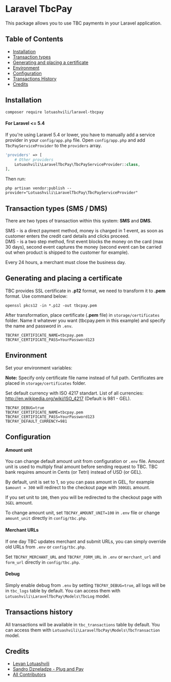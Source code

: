 # Laravel TbcPay

This package allows you to use TBC payments in your Laravel application.

## Table of Contents

- [Installation](#installation)
- [Transaction types](#transaction-types-sms--dms)
- [Generating and placing a certificate](#generating-and-placing-a-certificate)
- [Environment](#environment)
- [Configuration](#configuration)
- [Transactions History](#transactions-history)
- [Credits](#credits)

## Installation

```
composer require lotuashvili/laravel-tbcpay
```

#### For Laravel <= 5.4

If you're using Laravel 5.4 or lower, you have to manually add a service provider in your `config/app.php` file.
Open `config/app.php` and add `TbcPayServiceProvider` to the `providers` array.

```php
'providers' => [
    # Other providers
    Lotuashvili\LaravelTbcPay\TbcPayServiceProvider::class,
],
```

Then run:

```
php artisan vendor:publish --provider="Lotuashvili\LaravelTbcPay\TbcPayServiceProvider"
```

## Transaction types (SMS / DMS)

There are two types of transaction within this system: **SMS** and **DMS**.

SMS - is a direct payment method, money is charged in 1 event, as soon as customer enters the credit card details and clicks proceed.  
DMS - is a two step method, first event blocks the money on the card (max 30 days), second event captures the money (second event can be carried out when product is shipped to the customer for example).

Every 24 hours, a merchant must close the business day.

## Generating and placing a certificate

TBC provides SSL certificate in **.p12** format, we need to transform it to **.pem** format. Use command below:

```
openssl pkcs12 -in *.p12 -out tbcpay.pem
```

After transformation, place certificate (**.pem** file) in `storage/certificates` folder. Name it whatever you want (tbcpay.pem in this example) and specify the name and password in `.env`.

```
TBCPAY_CERTIFICATE_NAME=tbcpay.pem
TBCPAY_CERTIFICATE_PASS=YourPassword123
```

## Environment

Set your environment variables:

**Note:** Specify only certificate file name instead of full path. Certificates are placed in `storage/certificates` folder.

Set default currency with ISO 4217 standart. List of all currencies: http://en.wikipedia.org/wiki/ISO_4217 (Default is 981 - GEL).

```
TBCPAY_DEBUG=true
TBCPAY_CERTIFICATE_NAME=tbcpay.pem
TBCPAY_CERTIFICATE_PASS=YourPassword123
TBCPAY_DEFAULT_CURRENCY=981
```

## Configuration

#### Amount unit

You can change default amount unit from configuration or `.env` file. Amount unit is used to multiply final amount before sending request to TBC. TBC bank requires amount in Cents (or Tetri) instead of USD (or GEL).

By default, unit is set to 1, so you can pass amount in GEL, for example `$amount = 300` will redirect to the checkout page with `300GEL` amount.

If you set unit to `100`, then you will be redirected to the checkout page with `3GEL` amount.

To change amount unit, set `TBCPAY_AMOUNT_UNIT=100` in `.env` file or change `amount_unit` directly in `config/tbc.php`.

#### Merchant URLs

If one day TBC updates merchant and submit URLs, you can simply override old URLs from `.env` or `config/tbc.php`.

Set `TBCPAY_MERCHANT_URL` and `TBCPAY_FORM_URL` in `.env` or `merchant_url` and `form_url` directly in `config/tbc.php`.

#### Debug

Simply enable debug from `.env` by setting `TBCPAY_DEBUG=true`, all logs will be in `tbc_logs` table by default. You can access them with `Lotuashvili\LaravelTbcPay\Models\TbcLog` model.

## Transactions history

All transactions will be available in `tbc_transactions` table by default. You can access them with `Lotuashvili\LaravelTbcPay\Models\TbcTransaction` model.

## Credits

- [Levan Lotuashvili](https://github.com/lotuashvili)
- [Sandro Dzneladze - Plug and Pay](https://github.com/plugandpay)
- [All Contributors](../../contributors)
